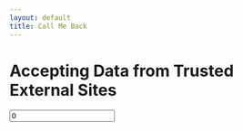```yaml
---
layout: default
title: Call Me Back
---
```

<h1>Accepting Data from Trusted External Sites</h1>

<form>
<input type="number" id="jsonp" value="0" />
</form>

<div id="myplot" ></div>

<script type="application/javascript">
var feeds = 0;
function showText(jcontent) {
		var field = document.getElementById('jsonp');
    feeds = feeds + 1;
    field.value=feeds;
}
	
function load_js() {
	var parms = window.location.search.substr(1).split('&');
	var i;
	for (i = 0; i < parms.length; i++) {
		text = parms[i].split('=')
		if (text[0]=="password") {
			var url = "https://api.openweathermap.org/data/2.5/weather?q=London,uk&APPID="+text[1]+"&callback=showText";
			var old = document.getElementById('jsonp');
			var head= document.getElementsByTagName('body')[0];
			var script= document.createElement('script');
			if (old) {
				old.remove();
			}
			script.id = 'jsonp';
			script.src= url;
			head.appendChild(script);
			break;
		}
	}
}
</script>

<script type="text/python">
from browser import document, window
from browser.timer import request_animation_frame as raf
from browser.timer import cancel_animation_frame as caf
import time
import math
from datetime import datetime

# paramters of graph
theta0 = 0.0
falseTheta = 0 
nx = 10

def UpdateTheta0(delta):
    global theta0,falseTheta
    #    
    delta = delta % 360.0 #make sure delta is positive and modulo 360
    if falseTheta == 0:
        theta0 += delta
    else:
        theta0 -= delta
    #fi
    if theta0>360.0:
        theta0 = 360.0 - (theta0%360.0)
        falseTheta = 360
    if theta0<0.0:
        theta0 = - (theta0%-360.0)
        falseTheta = 0
    #fi
    return ((360.0 - theta0) if falseTheta else theta0)
    
# animation/timer state variables
stopRequested = False
timerInstances = 0
counter = datetime.now()
id = None

# 'importing' the library
Bokeh = window.Bokeh
plt = Bokeh.Plotting
source = Bokeh.ColumnDataSource.new({
    'data': {'x': [x * 360.0/nx for x in range(nx+1)], 'y': [0.0]*(nx+1) }
})
# create some ranges for the plot
xdr = Bokeh.Range1d.new({ "start": -0.01, "end": 360.01 });
ydr = Bokeh.Range1d.new({ "start": -10.01, "end": 10.01 });

# make the plot and add some tools
tools = "pan,zoom_in,zoom_out,reset"
fig1 = plt.figure({'title': "Data Visualization (1 RPM)", 'tools': tools})
fig1.line({"x": {"field" : "x"}, "y": {"field": "y"}, "source" : source,
    "line_color": "#666699",
    "line_width": 2
})
fig1.x_range=xdr
fig1.y_range=ydr

# show the plot
mydiv = document['myplot']
plt.show(fig1, mydiv.elt)

def UpdateFig1(theta0):
    global nx
    # generate the source data
    delta = (360.0/nx)%360.0    
    lx = [x * delta for x in range(nx+1)]
    ly = [ 10.0 * math.sin(math.radians(theta0+dTheta)) for dTheta in lx]
    #update the source data
    #source.data.x = lx
    source.data.y = ly
    source.change.emit()
    
#animation/timed updates
def TimerUpdate(o):
    global stopRequested
    global id
    global counter
    #
    if stopRequested:
        id = None
    else:
        now = datetime.now()
        elapsed = now - counter
        if elapsed.total_seconds()>=1.0:
            counter = now
            theta0 = UpdateTheta0(6.0) #6-degrees per second
            window.load_js()
            #UpdateFig1(theta0)
        #
        id = raf(TimerUpdate)

def StartHandler(ev):
    global stopRequested
    global timerInstances
    global id
    global counter
    #
    stopRequested = False
    if (timerInstances == 0) and (id is None):
        timerInstances = 1
        counter = datetime.now()
        id = raf(TimerUpdate)

def StopHandler(ev):
    global stopRequested
    global timerInstances
    global id
    if not (id is None):
        caf(id)
        id = None
    if timerInstances>0:
        timerInstances -= 1
    stopRequested = True

#UpdateFig1(theta0)
StartHandler(0)
</script>
